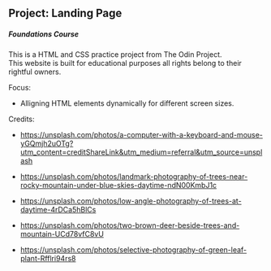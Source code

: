 ## Project: Landing Page
##### Foundations Course

This is a HTML and CSS practice project from The Odin Project.\
This website is built for educational purposes all rights belong to their rightful owners.

Focus:
* Alligning HTML elements dynamically for different screen sizes.

Credits:
* https://unsplash.com/photos/a-computer-with-a-keyboard-and-mouse-yGQmjh2uOTg?utm_content=creditShareLink&utm_medium=referral&utm_source=unsplash

* https://unsplash.com/photos/landmark-photography-of-trees-near-rocky-mountain-under-blue-skies-daytime-ndN00KmbJ1c

* https://unsplash.com/photos/low-angle-photography-of-trees-at-daytime-4rDCa5hBlCs

* https://unsplash.com/photos/two-brown-deer-beside-trees-and-mountain-UCd78vfC8vU

* https://unsplash.com/photos/selective-photography-of-green-leaf-plant-Rfflri94rs8
